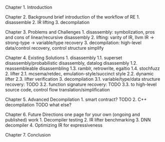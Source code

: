 Chapter 1. Introduction

Chapter 2. Background
    brief introduction of the workflow of RE
        1. disassemble
        2. IR lifting
        3. decompilation

Chapter 3. Problems and Challenges
    1. disassembly: symbolization, pros and cons of linear/recursive disassembly
    2. lifting: varity of IR, llvm IR -> strong-type -> variable/type recovery
    3. decompilation: high-level data/control recovery, control structure simplify

Chapter 4. Existing Solutions
    1. disassembly
        1.1. superset disassembly/probabilistic disassembly, datalog disassembly
        1.2. reassembleable disassembling
        1.3. ramblr, retrowrite, egaltio
        1.4. stochfuzz
    2. lifter
        2.1. mcsema/retdec, emulation-style/succinct style
        2.2. dynamic lifter
        2.3. lifter verification
    3. decompilation
        3.1. variable/type/data structure recovery: TODO
        3.2. function signature recovery: TODO
        3.3. to high-level source code, control flow translation/simplification

Chapter 5. Advanced Decompilation
    1. smart contract?
        TODO
    2. C++ decompilation
        TODO
    what else?

Chapter 6. Future Directions
    one page for your own (ongoing and published) work
    1. Decompiler testing
    2. IR lifter benchmarking
    3. DNN decompiler
    4. Optimizing IR for expressiveness

Chapter 7. Conclusion

